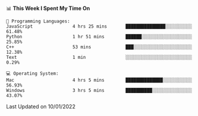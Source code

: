 
<!--START_SECTION:waka-->
📊 **This Week I Spent My Time On** 

```text
💬 Programming Languages: 
JavaScript               4 hrs 25 mins       ███████████████░░░░░░░░░░   61.48% 
Python                   1 hr 51 mins        ██████░░░░░░░░░░░░░░░░░░░   25.85% 
C++                      53 mins             ███░░░░░░░░░░░░░░░░░░░░░░   12.38% 
Text                     1 min               ░░░░░░░░░░░░░░░░░░░░░░░░░   0.29%

💻 Operating System: 
Mac                      4 hrs 5 mins        ██████████████░░░░░░░░░░░   56.93% 
Windows                  3 hrs 5 mins        ██████████░░░░░░░░░░░░░░░   43.07%

```


 Last Updated on 10/01/2022
<!--END_SECTION:waka-->
